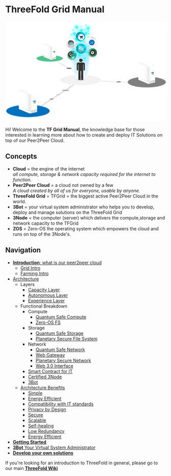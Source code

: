 # ThreeFold Grid Manual

![](img/storage_compute.png)

Hi! Welcome to the __TF Grid Manual__, the knowledge base for those interested in learning more about how to create and deploy IT Solutions on top of our Peer2Peer Cloud.

## Concepts

- **Cloud** = the engine of the internet <BR>*all compute, storage & network capacity required for the internet to function.*
- **Peer2Peer Cloud** = a cloud not owned by a few <BR>*A cloud created by all of us for everyone, usable by anyone.*
- **ThreeFold Grid** = TFGrid = the biggest active Peer2Peer Cloud in the world.
- **3Bot** = your virtual system administrator who helps you to develop, deploy and manage solutions on the ThreeFold Grid
- **3Node** = the computer (server) which delivers the compute,storage and network capacity to the TFGrid
- **ZOS** = Zero-OS the operating system which empowers the cloud and runs on top of the 3Node's.

## Navigation

- [__Introduction__: what is our peer2peer cloud](peer2peer_cloud_intro)
  - [Grid Intro](grid_intro)
  - [Farming Intro](threefold:farming_intro)
- [Architecture](architecture_overview)
  - Layers
    - [Capacity Layer](architecture_layers_capacity)
    - [Autonomous Layer](architecture_layers_autonomous)
    - [Experience Layer](architecture_layers_experience)
  - Functional Breakdown
    - Compute
      - [Quantum Safe Compute](archi_qscompute)
      - [Zero-OS FS](architecture_flist)
    - Storage
      - [Quantum Safe Storage](archi_qsstorage)
      - [Planetary Secure File System](archi_psfs)
    - Network
      - [Quantum Safe Network](archi_qsnetwork)
      - [Web Gateway](archi_webgateway)
      - [Planetary Secure Network](archi_psnw)
      - [Web 3.0 Interface](archi_interface)
    - [Smart Contract for IT](archi_smartcontract4it)  
    - [Certified 3Node](threefold:certified_node)
    - [3Bot](threefold:3bot)
  - [Architecture Benefits](archi_usp)
    - [Simple](archi_usp_simple)
    - [Energy Efficient](archi_usp_energy_efficient)
    - [Compatibility with IT standards](archi_usp_compatible_fs)
    - [Privacy by Design](archi_usp_private)
    - [Secure](archi_usp_secure)
    - [Scalable](archi_usp_scalable)
    - [Self-healing](archi_usp_selfhealing)
    - [Low Redundancy](archi_usp_redundant)
    - [Energy Efficient](archi_usp_energy_efficient)
- [__Getting Started__](getting_started_all)
- [__3Bot__ Your Virtual System Administrator](3bot)
- [__Develop your own solutions__](develop)


If you're looking for an introduction to ThreeFold in general, please go to our main [__ThreeFold Wiki__](https://wiki.threefold.io) 
